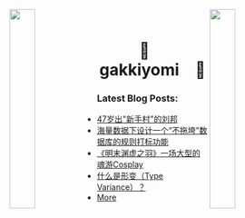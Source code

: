 

<img align="left" src="https://user-images.githubusercontent.com/65187002/144930161-2f783401-8d27-4fdf-a2f7-cc0ba32f1f1f.gif" width="30%" style="display:inline;"><img align="right" src="https://user-images.githubusercontent.com/65187002/144930161-2f783401-8d27-4fdf-a2f7-cc0ba32f1f1f.gif" width="30%" style="display:inline;">
<br>
<p align="center">
    <h1 align="center">🌟&emsp;gakkiyomi&emsp;🌟</h1>
</p>



### Latest Blog Posts:

* [47岁出"新手村"的刘邦](https://gakkiyomi.blog/articles/2025/10/12/1760246754028.html)
* [海量数据下设计一个“不拖垮”数据库的规则打标功能](https://gakkiyomi.blog/articles/2025/10/05/1759670272207.html)
* [《明末渊虚之羽》一场大型的魂游Cosplay](https://gakkiyomi.blog/articles/2025/08/03/1754228761094.html)
* [什么是形变（Type Variance）？](https://gakkiyomi.blog/articles/2025/07/19/1752897315152.html)
* [More](https://gakkiyomi.blog)

  
